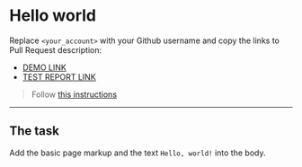 # Hello world
Replace `<your_account>` with your Github username and copy the links to Pull Request description:
- [DEMO LINK](https://AndriyYenkalo.github.io/layout_hello-world/)
- [TEST REPORT LINK](https://AndriyYenkalo.github.io/layout_hello-world/report/html_report/)

> Follow [this instructions](https://mate-academy.github.io/layout_task-guideline/#how-to-solve-the-layout-tasks-on-github)
___

## The task 
Add the basic page markup and the text `Hello, world!` into the body.
